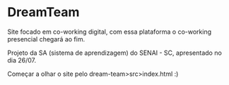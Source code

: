 # DreamTeam
Site focado em co-working digital, com essa plataforma o co-working presencial chegará ao fim.

Projeto da SA (sistema de aprendizagem) do SENAI - SC, apresentado no dia 26/07.

Começar a olhar o site pelo dream-team>src>index.html  :)
